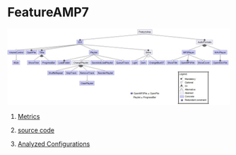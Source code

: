 # FeatureAMP7

![image](https://raw.githubusercontent.com/fischerJF/challenge/master/featureModel/FeatureAMP7.JPG)

1. [Metrics](https://github.com/fischerJF/challenge/blob/master/metrics/FeatureAMP7.csv)
 
2. [source code](https://github.com/fischerJF/challenge/tree/master/workspace_IncLing/FeatureAMP7)

4. [Analyzed Configurations](https://github.com/fischerJF/challenge/tree/master/workspace_IncLing/Tools/All_valid_conf/FeatureAMP7/products)